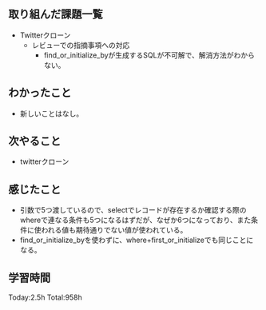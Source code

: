 ## 取り組んだ課題一覧
- Twitterクローン
  - レビューでの指摘事項への対応
    - find_or_initialize_byが生成するSQLが不可解で、解消方法がわからない。    

## わかったこと
- 新しいことはなし。

## 次やること
- twitterクローン　

## 感じたこと
- 引数で5つ渡しているので、selectでレコードが存在するか確認する際のwhereで連なる条件も5つになるはずだが、なぜか6つになっており、また条件に使われる値も期待通りでない値が使われている。
- find_or_initialize_byを使わずに、where+first_or_initializeでも同じことになる。
  
## 学習時間
Today:2.5h
Total:958h
